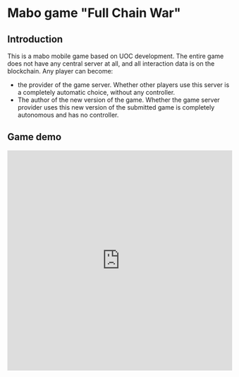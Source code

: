 # Mabo game "Full Chain War"
## Introduction  
  This is a mabo mobile game based on UOC development. The entire game does not have any central server at all, and all interaction data is on the blockchain. Any player can become:
  *  the provider of the game server. Whether other players use this server is a completely automatic choice, without any controller. 
  *  The author of the new version of the game. Whether the game server provider uses this new version of the submitted game is completely autonomous and has no controller.
## Game demo
<iframe height=498 width=510 src='http://player.youku.com/embed/XMzc5Mjk5NDYwNA==' frameborder=0 'allowfullscreen'></iframe>
